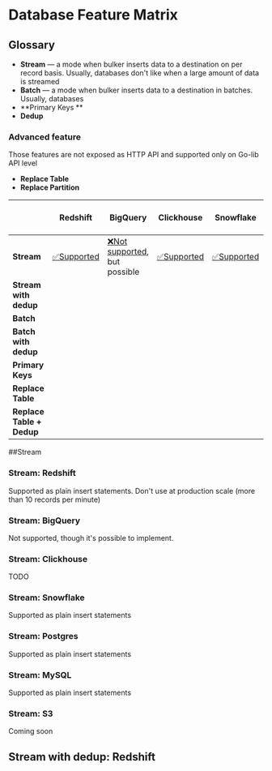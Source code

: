 # Database Feature Matrix

## Glossary

* **Stream** — a mode when bulker inserts data to a destination on per record basis. Usually,
databases don't like when a large amount of data is streamed
* **Batch** — a mode when bulker inserts data to a destination in batches. Usually, databases
* **Primary Keys **
* **Dedup**

### Advanced feature

Those features are not exposed as HTTP API and supported only on Go-lib API level

* **Replace Table**
* **Replace Partition**




<table>
    <thead>
        <tr>
            <th></th>
            <th>Redshift</th>
            <th>BigQuery</th>
            <th>Clickhouse</th>
            <th>Snowflake</th>
            <th>Postgres</th>
            <th>MySQL</th>  
            <th>S3 <i>(coming soon)</i></th>
        </tr>
    </thead>
    <tbody>
        <tr>
            <td><b>Stream</b></td>
            <td>
                <!--Redshift-->
                <a href="#stream-redshift">✅Supported</a>
            </td>
            <td>
                <!--BigQuery-->
                <a href="#stream-bigquery">❌Not supported</a>, but possible
            </td>
            <td>
                <!--Clickhouse-->
                <a href="#stream-clickhouse">✅Supported</a>
            </td>
            <td>
                <!--Snowflake-->
                <a href="#stream-snowflake">✅Supported</a>
            </td>
            <td>
                <!--Postgres-->
                <a href="#stream-postgres">✅Supported</a>
            </td>
            <td>
                <!--MySQL-->
                <a href="#stream-mysql">✅Supported</a>
            </td>
            <td>
                <!--S3-->
            </td>
        </tr>
        <tr>
            <td><b>Stream with dedup</b></td>
            <td>
                <!--Redshift-->
            </td>
            <td>
                <!--BigQuery-->
            </td>
            <td>
                <!--Clickhouse-->
            </td>
            <td>
                <!--Snowflake-->
            </td>
            <td>
                <!--Postgres-->
            </td>
            <td>
                <!--MySQL-->
            </td>
            <td>
                <!--S3-->
            </td>
        </tr>
        <tr>
            <td><b>Batch</b></td>
            <td>
                <!--Redshift-->
            </td>
            <td>
                <!--BigQuery-->
            </td>
            <td>
                <!--Clickhouse-->
            </td>
            <td>
                <!--Snowflake-->
            </td>
            <td>
                <!--Postgres-->
            </td>
            <td>
                <!--MySQL-->
            </td>
            <td>
                <!--S3-->
            </td>
        </tr>
        <tr>
            <td><b>Batch with dedup</b></td>
            <td>
                <!--Redshift-->
            </td>
            <td>
                <!--BigQuery-->
            </td>
            <td>
                <!--Clickhouse-->
            </td>
            <td>
                <!--Snowflake-->
            </td>
            <td>
                <!--Postgres-->
            </td>
            <td>
                <!--MySQL-->
            </td>
            <td>
                <!--S3-->
            </td>
        </tr>
        <tr>
            <td><b>Primary Keys</b></td>
            <td>
                <!--Redshift-->
            </td>
            <td>
                <!--BigQuery-->
            </td>
            <td>
                <!--Clickhouse-->
            </td>
            <td>
                <!--Snowflake-->
            </td>
            <td>
                <!--Postgres-->
            </td>
            <td>
                <!--MySQL-->
            </td>
            <td>
                <!--S3-->
            </td>
        </tr>        
        <tr>
            <td><b>Replace Table</b></td>
            <td>
                <!--Redshift-->
            </td>
            <td>
                <!--BigQuery-->
            </td>
            <td>
                <!--Clickhouse-->
            </td>
            <td>
                <!--Snowflake-->
            </td>
            <td>
                <!--Postgres-->
            </td>
            <td>
                <!--MySQL-->
            </td>
            <td>
                <!--S3-->
            </td>
        </tr>
        <tr>
            <td><b>Replace Table + Dedup</b></td>
            <td>
                <!--Redshift-->
            </td>
            <td>
                <!--BigQuery-->
            </td>
            <td>
                <!--Clickhouse-->
            </td>
            <td>
                <!--Snowflake-->
            </td>
            <td>
                <!--Postgres-->
            </td>
            <td>
                <!--MySQL-->
            </td>
            <td>
                <!--S3-->
            </td>
        </tr>
    </tbody>
</table>

##Stream

### Stream: Redshift

Supported as plain insert statements. Don't use at production scale (more than 10 records per minute)

### Stream: BigQuery

Not supported, though it's possible to implement.

### Stream: Clickhouse

TODO

### Stream: Snowflake

Supported as plain insert statements

### Stream: Postgres

Supported as plain insert statements

### Stream: MySQL

Supported as plain insert statements

### Stream: S3

Coming soon

## Stream with dedup: Redshift
